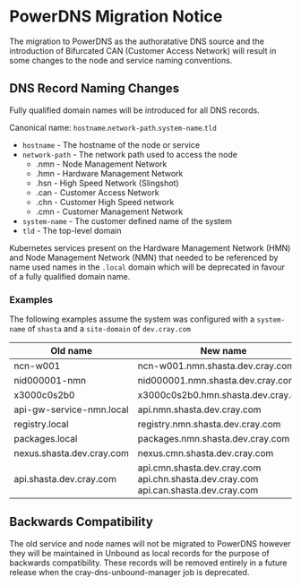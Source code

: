 # PowerDNS Migration Notice

The migration to PowerDNS as the authoratative DNS source and the introduction of Bifurcated CAN (Customer Access Network) will result in some changes to the node and service naming conventions.

## DNS Record Naming Changes

Fully qualified domain names will be introduced for all DNS records.

Canonical name: `hostname`.`network-path`.`system-name`.`tld`

* `hostname` - The hostname of the node or service
* `network-path` - The network path used to access the node
  * .nmn - Node Management Network
  * .hmn - Hardware Management Network
  * .hsn - High Speed Network (Slingshot)
  * .can - Customer Access Network
  * .chn - Customer High Speed network
  * .cmn - Customer Management Network
* `system-name` - The customer defined name of the system
* `tld` - The top-level domain

Kubernetes services present on the Hardware Management Network (HMN) and Node Management Network (NMN) that needed to be referenced by name used names in the `.local` domain which will be deprecated in favour of a fully qualified domain name.

### Examples

The following examples assume the system was configured with a `system-name` of `shasta` and a `site-domain` of `dev.cray.com`

| Old name                  | New name                                                                                  |
|---------------------------|-------------------------------------------------------------------------------------------|
| ncn-w001                  | ncn-w001.nmn.shasta.dev.cray.com                                                          |
| nid000001-nmn             | nid000001.nmn.shasta.dev.cray.com                                                         |
| x3000c0s2b0               | x3000c0s2b0.hmn.shasta.dev.cray.com                                                       |
| api-gw-service-nmn.local  | api.nmn.shasta.dev.cray.com                                                               |
| registry.local            | registry.nmn.shasta.dev.cray.com                                                          |
| packages.local            | packages.nmn.shasta.dev.cray.com                                                          |
| nexus.shasta.dev.cray.com | nexus.cmn.shasta.dev.cray.com                                                             |
| api.shasta.dev.cray.com   | api.cmn.shasta.dev.cray.com<br>api.chn.shasta.dev.cray.com<br>api.can.shasta.dev.cray.com |

## Backwards Compatibility

The old service and node names will not be migrated to PowerDNS however they will be maintained in Unbound as local records for the purpose of backwards compatibility. These records will be removed entirely in a future release when the cray-dns-unbound-manager job is deprecated.